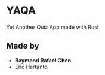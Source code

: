 # YAQA
Yet Another Quiz App made with Rust

## Made by <b>
- Raymond Rafael Chen</b>
- Eric Hartanto
